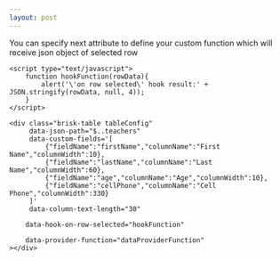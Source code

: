 ```yaml
---
layout: post
---
```

You can specify next attribute to define your custom function which will receive json object of selected row

```
<script type="text/javascript">
    function hookFunction(rowData){
        alert('\'on row selected\' hook result:' + JSON.stringify(rowData, null, 4));
    }
</script>
```

```
<div class="brisk-table tableConfig"
     data-json-path="$..teachers"
     data-custom-fields='[
         {"fieldName":"firstName","columnName":"First Name","columnWidth":10},
         {"fieldName":"lastName","columnName":"Last Name","columnWidth":60},
         {"fieldName":"age","columnName":"Age","columnWidth":10},
         {"fieldName":"cellPhone","columnName":"Cell Phone","columnWidth":330}
     ]'
     data-column-text-length="30"
 ```
 ```
     data-hook-on-row-selected="hookFunction"
 ```
 ```
     data-provider-function="dataProviderFunction"
></div>
```
